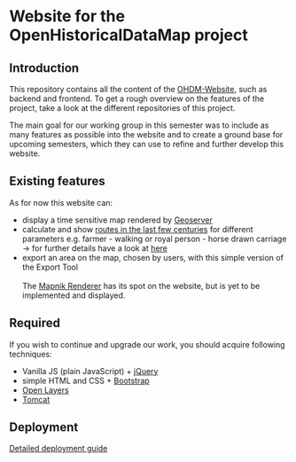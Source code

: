 # Website for the OpenHistoricalDataMap project 
## Introduction
This repository contains all the content of the [OHDM-Website](http://141.45.146.200:8888/ohdm/), such as backend and frontend. To get a rough overview on the features of the project, take a look at the different repositories of this project. 

The main goal for our working group in this semester was to include as many features as possible into the website and to create a ground base for upcoming semesters, which they can use to refine and further develop this website. 

## Existing features
As for now this website can: 
* display a time sensitive map rendered by [Geoserver](https://github.com/robertd99/GeoserverOHDM/wiki)<br>
* calculate and show [routes in the last few centuries](https://github.com/OpenHistoricalDataMap/OHDM_Traveler/wiki) for different parameters e.g. farmer - walking or royal person - horse drawn carriage -> for further details have a look at [here](https://github.com/OpenHistoricalDataMap/OHDM_Traveler/wiki) <br>
* export an area on the map, chosen by users, with this simple version of the Export Tool <br><br>
The [Mapnik Renderer](https://github.com/OpenHistoricalDataMap/Preselected-Rendering/wiki) has its spot on the website, but is yet to be implemented and displayed.

## Required 
If you wish to continue and upgrade our work, you should acquire following techniques:
* Vanilla JS (plain JavaScript) + [jQuery](https://jquery.com/)
* simple HTML and CSS + [Bootstrap](https://getbootstrap.com/)
* [Open Layers](https://openlayers.org/en/latest/doc/)
* [Tomcat](https://tomcat.apache.org/download-10.cgi)

## Deployment 
[Detailed deployment guide](https://github.com/OpenHistoricalDataMap/OHDM-Webseite-Backend/wiki)   
